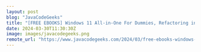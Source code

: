```yaml
---
layout: post
blog: "JavaCodeGeeks"
title: "[FREE EBOOKS] Windows 11 All-in-One For Dummies, Refactoring in Java & Four More Best Selling Titles"
date: 2024-03-30T11:30:30Z
image: images/javacodegeeks.png
remote_url: "https://www.javacodegeeks.com/2024/03/free-ebooks-windows-11-all-in-one-for-dummies-refactoring-in-java-four-more-best-selling-titles.html"
---
```

